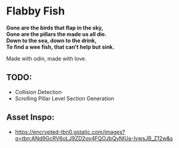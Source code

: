 # Flabby Fish 

__Gone are the birds that flap in the sky,__  
__Gone are the pillars the made us all die.__  
__Down to the sea, down to the drink,__  
__To find a wee fish, that can't help but sink.__  

Made with odin, made with love. 

## TODO:
- Collision Detection
- Scrolling Pillar Level Section Generation

## Asset Inspo:
- https://encrypted-tbn0.gstatic.com/images?q=tbn:ANd9GcRV6oLJ9ZD2oy4FQOJbQyNIUa-lywsJB_Z12w&s
